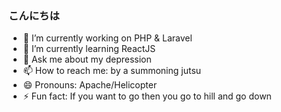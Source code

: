 ### こんにちは

- 🔭 I’m currently working on PHP & Laravel
- 🌱 I’m currently learning ReactJS
- 💬 Ask me about my depression
- 📫 How to reach me: by a summoning jutsu
- 😄 Pronouns: Apache/Helicopter
- ⚡ Fun fact: If you want to go then you go to hill and go down
